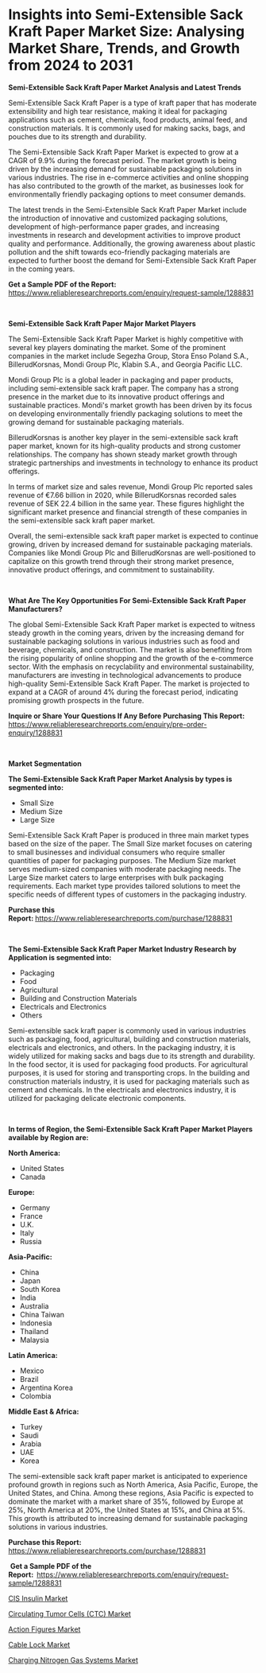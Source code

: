<p><h1>Insights into Semi-Extensible Sack Kraft Paper Market Size: Analysing Market Share, Trends, and Growth from 2024 to 2031</h1></p><p><strong>Semi-Extensible Sack Kraft Paper Market Analysis and Latest Trends</strong></p>
<p><p>Semi-Extensible Sack Kraft Paper is a type of kraft paper that has moderate extensibility and high tear resistance, making it ideal for packaging applications such as cement, chemicals, food products, animal feed, and construction materials. It is commonly used for making sacks, bags, and pouches due to its strength and durability.</p><p>The Semi-Extensible Sack Kraft Paper Market is expected to grow at a CAGR of 9.9% during the forecast period. The market growth is being driven by the increasing demand for sustainable packaging solutions in various industries. The rise in e-commerce activities and online shopping has also contributed to the growth of the market, as businesses look for environmentally friendly packaging options to meet consumer demands.</p><p>The latest trends in the Semi-Extensible Sack Kraft Paper Market include the introduction of innovative and customized packaging solutions, development of high-performance paper grades, and increasing investments in research and development activities to improve product quality and performance. Additionally, the growing awareness about plastic pollution and the shift towards eco-friendly packaging materials are expected to further boost the demand for Semi-Extensible Sack Kraft Paper in the coming years.</p></p>
<p><strong>Get a Sample PDF of the Report:&nbsp;</strong> <a href="https://www.reliableresearchreports.com/enquiry/request-sample/1288831">https://www.reliableresearchreports.com/enquiry/request-sample/1288831</a></p>
<p>&nbsp;</p>
<p><strong>Semi-Extensible Sack Kraft Paper Major Market Players</strong></p>
<p><p>The Semi-Extensible Sack Kraft Paper Market is highly competitive with several key players dominating the market. Some of the prominent companies in the market include Segezha Group, Stora Enso Poland S.A., BillerudKorsnas, Mondi Group Plc, Klabin S.A., and Georgia Pacific LLC.</p><p>Mondi Group Plc is a global leader in packaging and paper products, including semi-extensible sack kraft paper. The company has a strong presence in the market due to its innovative product offerings and sustainable practices. Mondi's market growth has been driven by its focus on developing environmentally friendly packaging solutions to meet the growing demand for sustainable packaging materials.</p><p>BillerudKorsnas is another key player in the semi-extensible sack kraft paper market, known for its high-quality products and strong customer relationships. The company has shown steady market growth through strategic partnerships and investments in technology to enhance its product offerings.</p><p>In terms of market size and sales revenue, Mondi Group Plc reported sales revenue of €7.66 billion in 2020, while BillerudKorsnas recorded sales revenue of SEK 22.4 billion in the same year. These figures highlight the significant market presence and financial strength of these companies in the semi-extensible sack kraft paper market.</p><p>Overall, the semi-extensible sack kraft paper market is expected to continue growing, driven by increased demand for sustainable packaging materials. Companies like Mondi Group Plc and BillerudKorsnas are well-positioned to capitalize on this growth trend through their strong market presence, innovative product offerings, and commitment to sustainability.</p></p>
<p>&nbsp;</p>
<p><strong>What Are The Key Opportunities For Semi-Extensible Sack Kraft Paper Manufacturers?</strong></p>
<p><p>The global Semi-Extensible Sack Kraft Paper market is expected to witness steady growth in the coming years, driven by the increasing demand for sustainable packaging solutions in various industries such as food and beverage, chemicals, and construction. The market is also benefiting from the rising popularity of online shopping and the growth of the e-commerce sector. With the emphasis on recyclability and environmental sustainability, manufacturers are investing in technological advancements to produce high-quality Semi-Extensible Sack Kraft Paper. The market is projected to expand at a CAGR of around 4% during the forecast period, indicating promising growth prospects in the future.</p></p>
<p><strong>Inquire or Share Your Questions If Any Before Purchasing This Report:</strong> <a href="https://www.reliableresearchreports.com/enquiry/pre-order-enquiry/1288831">https://www.reliableresearchreports.com/enquiry/pre-order-enquiry/1288831</a></p>
<p>&nbsp;</p>
<p><strong>Market Segmentation</strong></p>
<p><strong>The Semi-Extensible Sack Kraft Paper Market Analysis by types is segmented into:</strong></p>
<p><ul><li>Small Size</li><li>Medium Size</li><li>Large Size</li></ul></p>
<p><p>Semi-Extensible Sack Kraft Paper is produced in three main market types based on the size of the paper. The Small Size market focuses on catering to small businesses and individual consumers who require smaller quantities of paper for packaging purposes. The Medium Size market serves medium-sized companies with moderate packaging needs. The Large Size market caters to large enterprises with bulk packaging requirements. Each market type provides tailored solutions to meet the specific needs of different types of customers in the packaging industry.</p></p>
<p><strong>Purchase this Report:&nbsp;</strong><a href="https://www.reliableresearchreports.com/purchase/1288831">https://www.reliableresearchreports.com/purchase/1288831</a></p>
<p>&nbsp;</p>
<p><strong>The Semi-Extensible Sack Kraft Paper Market Industry Research by Application is segmented into:</strong></p>
<p><ul><li>Packaging</li><li>Food</li><li>Agricultural</li><li>Building and Construction Materials</li><li>Electricals and Electronics</li><li>Others</li></ul></p>
<p><p>Semi-extensible sack kraft paper is commonly used in various industries such as packaging, food, agricultural, building and construction materials, electricals and electronics, and others. In the packaging industry, it is widely utilized for making sacks and bags due to its strength and durability. In the food sector, it is used for packaging food products. For agricultural purposes, it is used for storing and transporting crops. In the building and construction materials industry, it is used for packaging materials such as cement and chemicals. In the electricals and electronics industry, it is utilized for packaging delicate electronic components.</p></p>
<p>&nbsp;</p>
<p><strong>In terms of Region, the Semi-Extensible Sack Kraft Paper Market Players available by Region are:</strong></p>
<p>
    <p> <strong> North America: </strong>
        <ul>
            <li>United States</li>
            <li>Canada</li>
        </ul>
        </p> 
    <p> <strong> Europe: </strong>
        <ul>
            <li>Germany</li>
            <li>France</li>
            <li>U.K.</li>
            <li>Italy</li>
            <li>Russia</li>
        </ul>
        </p> 
    <p> <strong> Asia-Pacific: </strong>
        <ul>
            <li>China</li>
            <li>Japan</li>
            <li>South Korea</li>
            <li>India</li>
            <li>Australia</li>
            <li>China Taiwan</li>
            <li>Indonesia</li>
            <li>Thailand</li>
            <li>Malaysia</li>
        </ul>
        </p> 
    <p> <strong> Latin America: </strong>
        <ul>
            <li>Mexico</li>
            <li>Brazil</li>
            <li>Argentina Korea</li>
            <li>Colombia</li>
        </ul>
        </p> 
    <p> <strong> Middle East & Africa: </strong>
        <ul>
            <li>Turkey</li>
            <li>Saudi</li>
            <li>Arabia</li>
            <li>UAE</li>
            <li>Korea</li>
        </ul>
    </p>
    </p>
<p><p>The semi-extensible sack kraft paper market is anticipated to experience profound growth in regions such as North America, Asia Pacific, Europe, the United States, and China. Among these regions, Asia Pacific is expected to dominate the market with a market share of 35%, followed by Europe at 25%, North America at 20%, the United States at 15%, and China at 5%. This growth is attributed to increasing demand for sustainable packaging solutions in various industries.</p></p>
<p><strong>Purchase this Report: </strong><a href="https://www.reliableresearchreports.com/purchase/1288831">https://www.reliableresearchreports.com/purchase/1288831</a></p>
<p>&nbsp;<strong>Get a Sample PDF of the Report:&nbsp;&nbsp;</strong><a href="https://www.reliableresearchreports.com/enquiry/request-sample/1288831">https://www.reliableresearchreports.com/enquiry/request-sample/1288831</a></p>
<p><strong></strong></p>
<p><p><a href="https://zircon-bluebell-299.notion.site/CIS-Insulin-Market-Size-Reflecting-a-Forecast-Till-2031-Market-By-Type-By-Application-and-By-Geogr-330b697094b74d328fbcc8d980d4d70a">CIS Insulin Market</a></p><p><a href="https://scarlet-rocket-c63.notion.site/Circulating-Tumor-Cells-CTC-Market-Size-Market-Share-and-Global-Market-Analysis-Report-2024-20-0c4f9f4cac8b42808eeaff75cfc0d481">Circulating Tumor Cells (CTC) Market</a></p><p><a href="https://view.publitas.com/reportprime-1/global-action-figures-market-size-and-market-trends-insights-and-projections-from-2024-to-2031/">Action Figures Market</a></p><p><a href="https://view.publitas.com/reportprime-1/insights-into-cable-lock-market-size-analysing-market-share-trends-and-growth-from-2024-to-2031/">Cable Lock Market</a></p><p><a href="https://fearless-okapi-6c8.notion.site/Charging-Nitrogen-Gas-Systems-Market-Size-Growing-and-Forecasted-for-period-from-2024-2031-and-pro-bf0a954913d54df6b7d56407dfb8bd18">Charging Nitrogen Gas Systems Market</a></p></p>